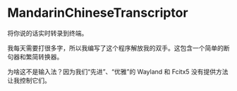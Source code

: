 # MandarinChineseTranscriptor

将你说的话实时转录到终端。

我每天需要打很多字，所以我编写了这个程序解放我的双手。这包含一个简单的断句器和繁简转换器。

为啥这不是输入法？因为我们“先进”、“优雅”的 Wayland 和 Fcitx5 没有提供方法让我控制它们。
